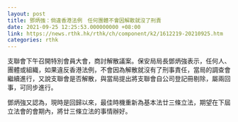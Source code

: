 ```yaml
---
layout: post
title: 鄧炳強：倘違香港法例　任何團體不會因解散就沒了刑責
date: 2021-09-25 12:25:53.000000000 +08:00
link: https://news.rthk.hk/rthk/ch/component/k2/1612219-20210925.htm
categories: rthk
---
```


支聯會下午召開特別會員大會，商討解散議案。保安局局長鄧炳強表示，任何人、團體或組織，如果違反香港法例，不會因為解散就沒有了刑事責任，當局的調查會繼續進行，又說支聯會是否解散，與當局提出將支聯會自公司登記冊剔除，屬兩回事，可同步進行。

鄧炳強又認為，現時是回歸以來，最佳時機重新為基本法廿三條立法，期望在下屆立法會的會期內，將廿三條立法的事情辦好。

